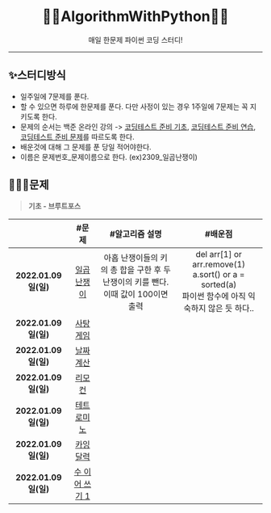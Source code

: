 <div align="center">
  <h1>💪🏻AlgorithmWithPython💪🏻</h1>
  <p>매일 한문제 파이썬 코딩 스터디!</p>
</div>

---
## ✨스터디방식

- 일주일에 7문제를 푼다.
- 할 수 있으면 하루에 한문제를 푼다. 다만 사정이 있는 경우 1주일에 7문제는 꼭 지키도록 한다.
- 문제의 순서는 백준 온라인 강의 -> [코딩테스트 준비 기초](https://code.plus/course/51), [코딩테스트 준비 연습](https://code.plus/course/52), [코딩테스트 준비 문제](https://code.plus/course/53)를 따르도록 한다. 
- 배운것에 대해 그 문제를 푼 당일 적어야한다. 
- 이름은 문제번호_문제이름으로 한다. (ex)2309_일곱난쟁이)

## 👩🏻‍💻문제

> **기초 - 브루트포스**

  
|                      |                                      #문제                                       |                                     #알고리즘 설명                                      |                                        #배운점                                        |
| :------------------: | :---------------------------------------------------------------------------: | :-------------------------------------------------------------------------: | :------------------------------------------------------------------------------: |
| **2022.01.09일(일)** |    [일곱난쟁이](https://www.acmicpc.net/problem/2309)    | 아홉 난쟁이들의 키의 총 합을 구한 후 두 난쟁이의 키를 뺀다.<br/>이때 값이 100이면 출력   | del arr[1] or arr.remove(1)<br/>a.sort() or a = sorted(a)<br/>파이썬 함수에 아직 익숙하지 않은 듯 하다.. |
| **2022.01.09일(일)** |    [사탕 게임](https://www.acmicpc.net/problem/3085)    |    |   |
| **2022.01.09일(일)** |    [날짜 계산](https://www.acmicpc.net/problem/1476)    |    |   |
| **2022.01.09일(일)** |    [리모컨](https://www.acmicpc.net/problem/1107)    |    |   |
| **2022.01.09일(일)** |    [테트로미노](https://www.acmicpc.net/problem/14500)    |    |   |
| **2022.01.09일(일)** |    [카잉 달력](https://www.acmicpc.net/problem/6064)    |    |   |
| **2022.01.09일(일)** |    [수 이어 쓰기 1](https://www.acmicpc.net/problem/1748)    |    |   |


